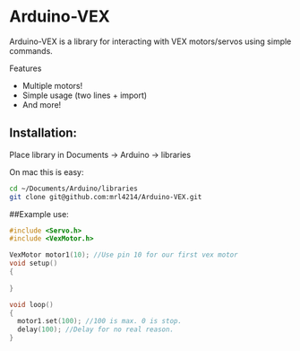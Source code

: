 Arduino-VEX
=========

Arduino-VEX is a library for interacting with VEX motors/servos using simple commands.

Features
  - Multiple motors!
  - Simple usage (two lines + import)
  - And more!

## Installation:

Place library in Documents -> Arduino -> libraries

On mac this is easy:
```bash
cd ~/Documents/Arduino/libraries
git clone git@github.com:mrl4214/Arduino-VEX.git
```

##Example use:

```cpp
#include <Servo.h>
#include <VexMotor.h>

VexMotor motor1(10); //Use pin 10 for our first vex motor
void setup()
{
   
}

void loop()
{
  motor1.set(100); //100 is max. 0 is stop.
  delay(100); //Delay for no real reason.
}
```
